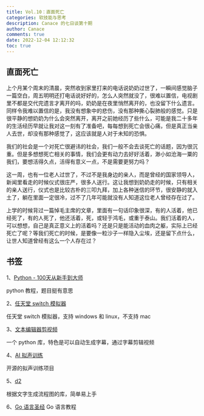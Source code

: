 ```yaml
---
title: Vol.10：直面死亡
categories: 软技能与思考
description: Canace 的七日谈第十期
author: Canace
comments: true
date: 2022-12-04 12:12:32
toc: true
---
```

## 直面死亡

上个月某个周末的清晨，突然收到家里打来的电话说奶奶过世了，一瞬间感觉脑子一篇空白，周五明明还打电话说好好的，怎么人突然就没了，很难以置信，电视剧里不都是交代完遗言才离开的吗，奶奶是在夜里悄然离开的，也没留下什么遗言。同样令我难以置信的是，我没有想象中的悲伤，没有那种撕心裂肺般的感觉。只是很平静的想奶奶为什么会突然离开，离开之前她经历了些什么，可能是我二十多年的生活经历早就让我对这一刻有了准备吧，每每想到死亡会很心痛，但是真正当亲人去世，却没有那种感觉了，这应该就是人对于未知的恐惧。

我们的社会是一个对死亡很避讳的社会，我们一般不会去谈死亡的话题，因为很沉重。但是多想想死亡相关的事情，我们会更有动力去好好活着，渺小如沧海一粟的我们，要想活得久点，活得有意义一点，不是需要更努力吗？

这一周，也有一位老人过世了，不过不是我身边的亲人，而是曾经的国家领导人，新闻里看走的时候仪式很庄严，很多人送行。这让我想到奶奶走的时候，只有相关的亲人送行，仪式也是比较古朴的三叩九拜，加上各种迷信的环节，很安静的就入土了，躺在里面一定很冷，过不了几年可能就没有人知道这位老人曾经存在过了。

上学的时候背过一篇悼毛主席的文章，里面有一句话印象很深，有的人活着，他已经死了，有的人死了，他还活着，死，或轻于鸿毛，或重于泰山。我们活着的人，可以想想，自己是真正意义上的活着吗？还是只是能活动的血肉之躯，实际上已经死亡了呢？等我们死亡的时候，是要像一粒沙子一样隐入尘埃，还是留下点什么，让世人知道曾经有这么一个人存在过？

## 书签

1、[Python - 100天从新手到大师](https://github.com/jackfrued/Python-100-Days)

python 教程，题目挺有意思

2、[任天堂 switch 模拟器](https://github.com/Ryujinx/Ryujinx)

任天堂 switch 模拟器，支持 windows 和 linux，不支持 mac

3、[文本编辑器剪视频](https://github.com/mli/autocut)

一个 python 库，特色是可以自动生成字幕，通过字幕剪辑视频

4、[AI 拟声训练](https://github.com/babysor/MockingBird)

开源的拟声训练项目

5、[d2](https://d2lang.com/tour/intro/)

根据文字生成流程图的库，简单易上手

6、[Go 语言圣经](https://books.studygolang.com/gopl-zh/ch1/ch1-03.html)
Go 语言教程